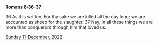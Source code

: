 **Romans 8:36-37**

36 As it is written, For thy sake we are killed all the day long; we are accounted as sheep for the slaughter. 37 Nay, in all these things we are more than conquerors through him that loved us.

[Sunday 11-December, 2022](https://t.me/s/daily_scripture)
